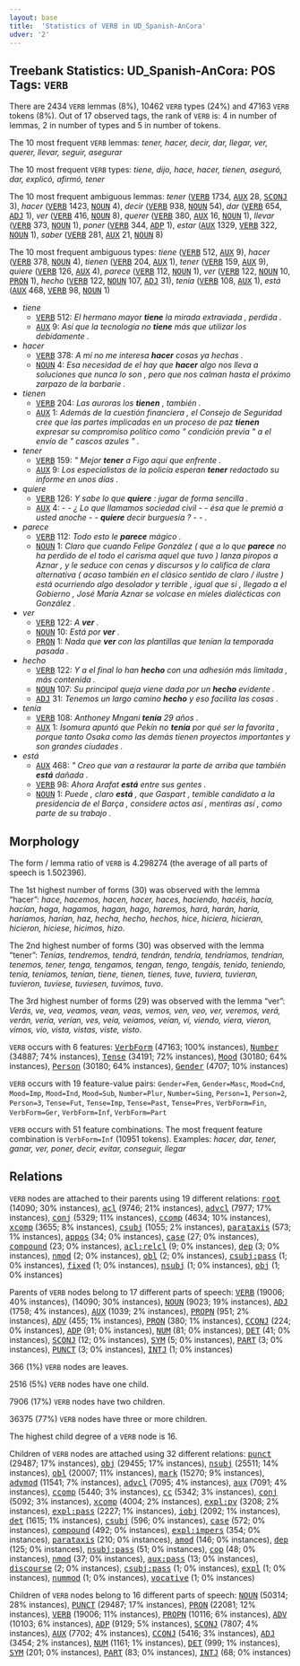 ```yaml
---
layout: base
title:  'Statistics of VERB in UD_Spanish-AnCora'
udver: '2'
---
```


## Treebank Statistics: UD_Spanish-AnCora: POS Tags: `VERB`

There are 2434 `VERB` lemmas (8%), 10462 `VERB` types (24%) and 47163 `VERB` tokens (8%).
Out of 17 observed tags, the rank of `VERB` is: 4 in number of lemmas, 2 in number of types and 5 in number of tokens.

The 10 most frequent `VERB` lemmas: <em>tener, hacer, decir, dar, llegar, ver, querer, llevar, seguir, asegurar</em>

The 10 most frequent `VERB` types:  <em>tiene, dijo, hace, hacer, tienen, aseguró, dar, explicó, afirmó, tener</em>

The 10 most frequent ambiguous lemmas: <em>tener</em> (<tt><a href="es_ancora-pos-VERB.html">VERB</a></tt> 1734, <tt><a href="es_ancora-pos-AUX.html">AUX</a></tt> 28, <tt><a href="es_ancora-pos-SCONJ.html">SCONJ</a></tt> 3), <em>hacer</em> (<tt><a href="es_ancora-pos-VERB.html">VERB</a></tt> 1423, <tt><a href="es_ancora-pos-NOUN.html">NOUN</a></tt> 4), <em>decir</em> (<tt><a href="es_ancora-pos-VERB.html">VERB</a></tt> 938, <tt><a href="es_ancora-pos-NOUN.html">NOUN</a></tt> 54), <em>dar</em> (<tt><a href="es_ancora-pos-VERB.html">VERB</a></tt> 654, <tt><a href="es_ancora-pos-ADJ.html">ADJ</a></tt> 1), <em>ver</em> (<tt><a href="es_ancora-pos-VERB.html">VERB</a></tt> 416, <tt><a href="es_ancora-pos-NOUN.html">NOUN</a></tt> 8), <em>querer</em> (<tt><a href="es_ancora-pos-VERB.html">VERB</a></tt> 380, <tt><a href="es_ancora-pos-AUX.html">AUX</a></tt> 16, <tt><a href="es_ancora-pos-NOUN.html">NOUN</a></tt> 1), <em>llevar</em> (<tt><a href="es_ancora-pos-VERB.html">VERB</a></tt> 373, <tt><a href="es_ancora-pos-NOUN.html">NOUN</a></tt> 1), <em>poner</em> (<tt><a href="es_ancora-pos-VERB.html">VERB</a></tt> 344, <tt><a href="es_ancora-pos-ADP.html">ADP</a></tt> 1), <em>estar</em> (<tt><a href="es_ancora-pos-AUX.html">AUX</a></tt> 1329, <tt><a href="es_ancora-pos-VERB.html">VERB</a></tt> 322, <tt><a href="es_ancora-pos-NOUN.html">NOUN</a></tt> 1), <em>saber</em> (<tt><a href="es_ancora-pos-VERB.html">VERB</a></tt> 281, <tt><a href="es_ancora-pos-AUX.html">AUX</a></tt> 21, <tt><a href="es_ancora-pos-NOUN.html">NOUN</a></tt> 8)

The 10 most frequent ambiguous types:  <em>tiene</em> (<tt><a href="es_ancora-pos-VERB.html">VERB</a></tt> 512, <tt><a href="es_ancora-pos-AUX.html">AUX</a></tt> 9), <em>hacer</em> (<tt><a href="es_ancora-pos-VERB.html">VERB</a></tt> 378, <tt><a href="es_ancora-pos-NOUN.html">NOUN</a></tt> 4), <em>tienen</em> (<tt><a href="es_ancora-pos-VERB.html">VERB</a></tt> 204, <tt><a href="es_ancora-pos-AUX.html">AUX</a></tt> 1), <em>tener</em> (<tt><a href="es_ancora-pos-VERB.html">VERB</a></tt> 159, <tt><a href="es_ancora-pos-AUX.html">AUX</a></tt> 9), <em>quiere</em> (<tt><a href="es_ancora-pos-VERB.html">VERB</a></tt> 126, <tt><a href="es_ancora-pos-AUX.html">AUX</a></tt> 4), <em>parece</em> (<tt><a href="es_ancora-pos-VERB.html">VERB</a></tt> 112, <tt><a href="es_ancora-pos-NOUN.html">NOUN</a></tt> 1), <em>ver</em> (<tt><a href="es_ancora-pos-VERB.html">VERB</a></tt> 122, <tt><a href="es_ancora-pos-NOUN.html">NOUN</a></tt> 10, <tt><a href="es_ancora-pos-PRON.html">PRON</a></tt> 1), <em>hecho</em> (<tt><a href="es_ancora-pos-VERB.html">VERB</a></tt> 122, <tt><a href="es_ancora-pos-NOUN.html">NOUN</a></tt> 107, <tt><a href="es_ancora-pos-ADJ.html">ADJ</a></tt> 31), <em>tenía</em> (<tt><a href="es_ancora-pos-VERB.html">VERB</a></tt> 108, <tt><a href="es_ancora-pos-AUX.html">AUX</a></tt> 1), <em>está</em> (<tt><a href="es_ancora-pos-AUX.html">AUX</a></tt> 468, <tt><a href="es_ancora-pos-VERB.html">VERB</a></tt> 98, <tt><a href="es_ancora-pos-NOUN.html">NOUN</a></tt> 1)


* <em>tiene</em>
  * <tt><a href="es_ancora-pos-VERB.html">VERB</a></tt> 512: <em>El hermano mayor <b>tiene</b> la mirada extraviada , perdida .</em>
  * <tt><a href="es_ancora-pos-AUX.html">AUX</a></tt> 9: <em>Así que la tecnología no <b>tiene</b> más que utilizar los debidamente .</em>
* <em>hacer</em>
  * <tt><a href="es_ancora-pos-VERB.html">VERB</a></tt> 378: <em>A mí no me interesa <b>hacer</b> cosas ya hechas .</em>
  * <tt><a href="es_ancora-pos-NOUN.html">NOUN</a></tt> 4: <em>Esa necesidad de el hay que <b>hacer</b> algo nos lleva a soluciones que nunca lo son , pero que nos calman hasta el próximo zarpazo de la barbarie .</em>
* <em>tienen</em>
  * <tt><a href="es_ancora-pos-VERB.html">VERB</a></tt> 204: <em>Las auroras los <b>tienen</b> , también .</em>
  * <tt><a href="es_ancora-pos-AUX.html">AUX</a></tt> 1: <em>Además de la cuestión financiera , el Consejo de Seguridad cree que las partes implicadas en un proceso de paz <b>tienen</b> expresar su compromiso político como " condición previa " a el envío de " cascos azules " .</em>
* <em>tener</em>
  * <tt><a href="es_ancora-pos-VERB.html">VERB</a></tt> 159: <em>" Mejor <b>tener</b> a Figo aquí que enfrente .</em>
  * <tt><a href="es_ancora-pos-AUX.html">AUX</a></tt> 9: <em>Los especialistas de la policía esperan <b>tener</b> redactado su informe en unos días .</em>
* <em>quiere</em>
  * <tt><a href="es_ancora-pos-VERB.html">VERB</a></tt> 126: <em>Y sabe lo que <b>quiere</b> : jugar de forma sencilla .</em>
  * <tt><a href="es_ancora-pos-AUX.html">AUX</a></tt> 4: <em>- - ¿ Lo que llamamos sociedad civil - - ésa que le premió a usted anoche - - <b>quiere</b> decir burguesía ? - - .</em>
* <em>parece</em>
  * <tt><a href="es_ancora-pos-VERB.html">VERB</a></tt> 112: <em>Todo esto le <b>parece</b> mágico .</em>
  * <tt><a href="es_ancora-pos-NOUN.html">NOUN</a></tt> 1: <em>Claro que cuando Felipe González ( que a lo que <b>parece</b> no ha perdido de el todo el carisma aquel que tuvo ) lanza piropos a Aznar , y le seduce con cenas y discursos y lo califica de clara alternativa ( acaso también en el clásico sentido de claro / ilustre ) está ocurriendo algo desolador y terrible , igual que si , llegado a el Gobierno , José María Aznar se volcase en mieles dialécticas con González .</em>
* <em>ver</em>
  * <tt><a href="es_ancora-pos-VERB.html">VERB</a></tt> 122: <em>A <b>ver</b> .</em>
  * <tt><a href="es_ancora-pos-NOUN.html">NOUN</a></tt> 10: <em>Está por <b>ver</b> .</em>
  * <tt><a href="es_ancora-pos-PRON.html">PRON</a></tt> 1: <em>Nada que <b>ver</b> con las plantillas que tenían la temporada pasada .</em>
* <em>hecho</em>
  * <tt><a href="es_ancora-pos-VERB.html">VERB</a></tt> 122: <em>Y a el final lo han <b>hecho</b> con una adhesión más limitada , más contenida .</em>
  * <tt><a href="es_ancora-pos-NOUN.html">NOUN</a></tt> 107: <em>Su principal queja viene dada por un <b>hecho</b> evidente .</em>
  * <tt><a href="es_ancora-pos-ADJ.html">ADJ</a></tt> 31: <em>Tenemos un largo camino <b>hecho</b> y eso facilita las cosas .</em>
* <em>tenía</em>
  * <tt><a href="es_ancora-pos-VERB.html">VERB</a></tt> 108: <em>Anthoney Mngani <b>tenía</b> 29 años .</em>
  * <tt><a href="es_ancora-pos-AUX.html">AUX</a></tt> 1: <em>Isomura apuntó que Pekín no <b>tenía</b> por qué ser la favorita , porque tanto Osaka como las demás tienen proyectos importantes y son grandes ciudades .</em>
* <em>está</em>
  * <tt><a href="es_ancora-pos-AUX.html">AUX</a></tt> 468: <em>" Creo que van a restaurar la parte de arriba que también <b>está</b> dañada .</em>
  * <tt><a href="es_ancora-pos-VERB.html">VERB</a></tt> 98: <em>Ahora Arafat <b>está</b> entre sus gentes .</em>
  * <tt><a href="es_ancora-pos-NOUN.html">NOUN</a></tt> 1: <em>Puede , claro <b>está</b> , que Gaspart , temible candidato a la presidencia de el Barça , considere actos así , mentiras así , como parte de su trabajo .</em>

## Morphology

The form / lemma ratio of `VERB` is 4.298274 (the average of all parts of speech is 1.502396).

The 1st highest number of forms (30) was observed with the lemma “hacer”: <em>hace, hacemos, hacen, hacer, haces, haciendo, hacéis, hacía, hacían, haga, hagamos, hagan, hago, haremos, hará, harán, haría, haríamos, harían, haz, hecha, hecho, hechos, hice, hiciera, hicieran, hicieron, hiciese, hicimos, hizo</em>.

The 2nd highest number of forms (30) was observed with the lemma “tener”: <em>Tenías, tendremos, tendrá, tendrán, tendría, tendríamos, tendrían, tenemos, tener, tenga, tengamos, tengan, tengo, tengáis, tenido, teniendo, tenía, teníamos, tenían, tiene, tienen, tienes, tuve, tuviera, tuvieran, tuvieron, tuviese, tuviesen, tuvimos, tuvo</em>.

The 3rd highest number of forms (29) was observed with the lemma “ver”: <em>Verás, ve, vea, veamos, vean, veas, vemos, ven, veo, ver, veremos, verá, verán, vería, verían, ves, veía, veíamos, veían, vi, viendo, viera, vieron, vimos, vio, vista, vistas, viste, visto</em>.

`VERB` occurs with 6 features: <tt><a href="es_ancora-feat-VerbForm.html">VerbForm</a></tt> (47163; 100% instances), <tt><a href="es_ancora-feat-Number.html">Number</a></tt> (34887; 74% instances), <tt><a href="es_ancora-feat-Tense.html">Tense</a></tt> (34191; 72% instances), <tt><a href="es_ancora-feat-Mood.html">Mood</a></tt> (30180; 64% instances), <tt><a href="es_ancora-feat-Person.html">Person</a></tt> (30180; 64% instances), <tt><a href="es_ancora-feat-Gender.html">Gender</a></tt> (4707; 10% instances)

`VERB` occurs with 19 feature-value pairs: `Gender=Fem`, `Gender=Masc`, `Mood=Cnd`, `Mood=Imp`, `Mood=Ind`, `Mood=Sub`, `Number=Plur`, `Number=Sing`, `Person=1`, `Person=2`, `Person=3`, `Tense=Fut`, `Tense=Imp`, `Tense=Past`, `Tense=Pres`, `VerbForm=Fin`, `VerbForm=Ger`, `VerbForm=Inf`, `VerbForm=Part`

`VERB` occurs with 51 feature combinations.
The most frequent feature combination is `VerbForm=Inf` (10951 tokens).
Examples: <em>hacer, dar, tener, ganar, ver, poner, decir, evitar, conseguir, llegar</em>


## Relations

`VERB` nodes are attached to their parents using 19 different relations: <tt><a href="es_ancora-dep-root.html">root</a></tt> (14090; 30% instances), <tt><a href="es_ancora-dep-acl.html">acl</a></tt> (9746; 21% instances), <tt><a href="es_ancora-dep-advcl.html">advcl</a></tt> (7977; 17% instances), <tt><a href="es_ancora-dep-conj.html">conj</a></tt> (5329; 11% instances), <tt><a href="es_ancora-dep-ccomp.html">ccomp</a></tt> (4634; 10% instances), <tt><a href="es_ancora-dep-xcomp.html">xcomp</a></tt> (3655; 8% instances), <tt><a href="es_ancora-dep-csubj.html">csubj</a></tt> (1055; 2% instances), <tt><a href="es_ancora-dep-parataxis.html">parataxis</a></tt> (573; 1% instances), <tt><a href="es_ancora-dep-appos.html">appos</a></tt> (34; 0% instances), <tt><a href="es_ancora-dep-case.html">case</a></tt> (27; 0% instances), <tt><a href="es_ancora-dep-compound.html">compound</a></tt> (23; 0% instances), <tt><a href="es_ancora-dep-acl-relcl.html">acl:relcl</a></tt> (9; 0% instances), <tt><a href="es_ancora-dep-dep.html">dep</a></tt> (3; 0% instances), <tt><a href="es_ancora-dep-nmod.html">nmod</a></tt> (2; 0% instances), <tt><a href="es_ancora-dep-obl.html">obl</a></tt> (2; 0% instances), <tt><a href="es_ancora-dep-csubj-pass.html">csubj:pass</a></tt> (1; 0% instances), <tt><a href="es_ancora-dep-fixed.html">fixed</a></tt> (1; 0% instances), <tt><a href="es_ancora-dep-nsubj.html">nsubj</a></tt> (1; 0% instances), <tt><a href="es_ancora-dep-obj.html">obj</a></tt> (1; 0% instances)

Parents of `VERB` nodes belong to 17 different parts of speech: <tt><a href="es_ancora-pos-VERB.html">VERB</a></tt> (19006; 40% instances),  (14090; 30% instances), <tt><a href="es_ancora-pos-NOUN.html">NOUN</a></tt> (9023; 19% instances), <tt><a href="es_ancora-pos-ADJ.html">ADJ</a></tt> (1758; 4% instances), <tt><a href="es_ancora-pos-AUX.html">AUX</a></tt> (1039; 2% instances), <tt><a href="es_ancora-pos-PROPN.html">PROPN</a></tt> (951; 2% instances), <tt><a href="es_ancora-pos-ADV.html">ADV</a></tt> (455; 1% instances), <tt><a href="es_ancora-pos-PRON.html">PRON</a></tt> (380; 1% instances), <tt><a href="es_ancora-pos-CCONJ.html">CCONJ</a></tt> (224; 0% instances), <tt><a href="es_ancora-pos-ADP.html">ADP</a></tt> (91; 0% instances), <tt><a href="es_ancora-pos-NUM.html">NUM</a></tt> (81; 0% instances), <tt><a href="es_ancora-pos-DET.html">DET</a></tt> (41; 0% instances), <tt><a href="es_ancora-pos-SCONJ.html">SCONJ</a></tt> (12; 0% instances), <tt><a href="es_ancora-pos-SYM.html">SYM</a></tt> (5; 0% instances), <tt><a href="es_ancora-pos-PART.html">PART</a></tt> (3; 0% instances), <tt><a href="es_ancora-pos-PUNCT.html">PUNCT</a></tt> (3; 0% instances), <tt><a href="es_ancora-pos-INTJ.html">INTJ</a></tt> (1; 0% instances)

366 (1%) `VERB` nodes are leaves.

2516 (5%) `VERB` nodes have one child.

7906 (17%) `VERB` nodes have two children.

36375 (77%) `VERB` nodes have three or more children.

The highest child degree of a `VERB` node is 16.

Children of `VERB` nodes are attached using 32 different relations: <tt><a href="es_ancora-dep-punct.html">punct</a></tt> (29487; 17% instances), <tt><a href="es_ancora-dep-obj.html">obj</a></tt> (29455; 17% instances), <tt><a href="es_ancora-dep-nsubj.html">nsubj</a></tt> (25511; 14% instances), <tt><a href="es_ancora-dep-obl.html">obl</a></tt> (20007; 11% instances), <tt><a href="es_ancora-dep-mark.html">mark</a></tt> (15270; 9% instances), <tt><a href="es_ancora-dep-advmod.html">advmod</a></tt> (11541; 7% instances), <tt><a href="es_ancora-dep-advcl.html">advcl</a></tt> (7095; 4% instances), <tt><a href="es_ancora-dep-aux.html">aux</a></tt> (7091; 4% instances), <tt><a href="es_ancora-dep-ccomp.html">ccomp</a></tt> (5440; 3% instances), <tt><a href="es_ancora-dep-cc.html">cc</a></tt> (5342; 3% instances), <tt><a href="es_ancora-dep-conj.html">conj</a></tt> (5092; 3% instances), <tt><a href="es_ancora-dep-xcomp.html">xcomp</a></tt> (4004; 2% instances), <tt><a href="es_ancora-dep-expl-pv.html">expl:pv</a></tt> (3208; 2% instances), <tt><a href="es_ancora-dep-expl-pass.html">expl:pass</a></tt> (2227; 1% instances), <tt><a href="es_ancora-dep-iobj.html">iobj</a></tt> (2092; 1% instances), <tt><a href="es_ancora-dep-det.html">det</a></tt> (1615; 1% instances), <tt><a href="es_ancora-dep-csubj.html">csubj</a></tt> (596; 0% instances), <tt><a href="es_ancora-dep-case.html">case</a></tt> (572; 0% instances), <tt><a href="es_ancora-dep-compound.html">compound</a></tt> (492; 0% instances), <tt><a href="es_ancora-dep-expl-impers.html">expl:impers</a></tt> (354; 0% instances), <tt><a href="es_ancora-dep-parataxis.html">parataxis</a></tt> (210; 0% instances), <tt><a href="es_ancora-dep-amod.html">amod</a></tt> (146; 0% instances), <tt><a href="es_ancora-dep-dep.html">dep</a></tt> (125; 0% instances), <tt><a href="es_ancora-dep-nsubj-pass.html">nsubj:pass</a></tt> (51; 0% instances), <tt><a href="es_ancora-dep-cop.html">cop</a></tt> (48; 0% instances), <tt><a href="es_ancora-dep-nmod.html">nmod</a></tt> (37; 0% instances), <tt><a href="es_ancora-dep-aux-pass.html">aux:pass</a></tt> (13; 0% instances), <tt><a href="es_ancora-dep-discourse.html">discourse</a></tt> (2; 0% instances), <tt><a href="es_ancora-dep-csubj-pass.html">csubj:pass</a></tt> (1; 0% instances), <tt><a href="es_ancora-dep-expl.html">expl</a></tt> (1; 0% instances), <tt><a href="es_ancora-dep-nummod.html">nummod</a></tt> (1; 0% instances), <tt><a href="es_ancora-dep-vocative.html">vocative</a></tt> (1; 0% instances)

Children of `VERB` nodes belong to 16 different parts of speech: <tt><a href="es_ancora-pos-NOUN.html">NOUN</a></tt> (50314; 28% instances), <tt><a href="es_ancora-pos-PUNCT.html">PUNCT</a></tt> (29487; 17% instances), <tt><a href="es_ancora-pos-PRON.html">PRON</a></tt> (22081; 12% instances), <tt><a href="es_ancora-pos-VERB.html">VERB</a></tt> (19006; 11% instances), <tt><a href="es_ancora-pos-PROPN.html">PROPN</a></tt> (10116; 6% instances), <tt><a href="es_ancora-pos-ADV.html">ADV</a></tt> (10103; 6% instances), <tt><a href="es_ancora-pos-ADP.html">ADP</a></tt> (9129; 5% instances), <tt><a href="es_ancora-pos-SCONJ.html">SCONJ</a></tt> (7807; 4% instances), <tt><a href="es_ancora-pos-AUX.html">AUX</a></tt> (7702; 4% instances), <tt><a href="es_ancora-pos-CCONJ.html">CCONJ</a></tt> (5416; 3% instances), <tt><a href="es_ancora-pos-ADJ.html">ADJ</a></tt> (3454; 2% instances), <tt><a href="es_ancora-pos-NUM.html">NUM</a></tt> (1161; 1% instances), <tt><a href="es_ancora-pos-DET.html">DET</a></tt> (999; 1% instances), <tt><a href="es_ancora-pos-SYM.html">SYM</a></tt> (201; 0% instances), <tt><a href="es_ancora-pos-PART.html">PART</a></tt> (83; 0% instances), <tt><a href="es_ancora-pos-INTJ.html">INTJ</a></tt> (68; 0% instances)

